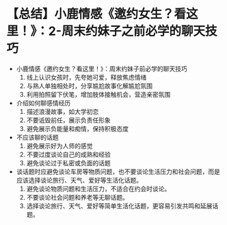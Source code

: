 # 【总结】小鹿情感《邀约女生？看这里！》：2-周末约妹子之前必学的聊天技巧

-   小鹿情感《邀约女生？看这里！》：周末约妹子前必学的聊天技巧
    1.  线上认识女孩时，先夸她可爱，释放焦虑情绪
    2.  与熟人单独相处时，分享尴尬故事化解尴尬氛围
    3.  利用拍照留下伏笔，增加肢体接触机会，营造亲密氛围
-   介绍如何聊感情经历
    1.  描述浪漫故事，如大学初恋
    2.  不要诋毁前任，展示负责任形象
    3.  避免展示负能量和痴情，保持积极态度
-   不应该聊的话题
    1.  避免展示好为人师的感觉
    2.  不要过度谈论自己的成熟和经验
    3.  避免谈论过于私密或负面的话题
-   谈话题时应避免谈论车房等物质问题，也不要谈论生活压力和社会问题，而是应该选择谈论旅行、天气、爱好等生活化话题。
    1.  避免谈论物质问题和生活压力，不适合在约会时谈论。
    2.  不要谈论社会问题和养老等无聊话题。
    3.  选择谈论旅行、天气、爱好等简单生活化话题，更容易引发共鸣和延展话题。